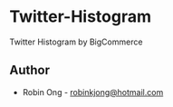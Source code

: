 # Twitter-Histogram
Twitter Histogram by BigCommerce

## Author
* Robin Ong - robinkjong@hotmail.com
